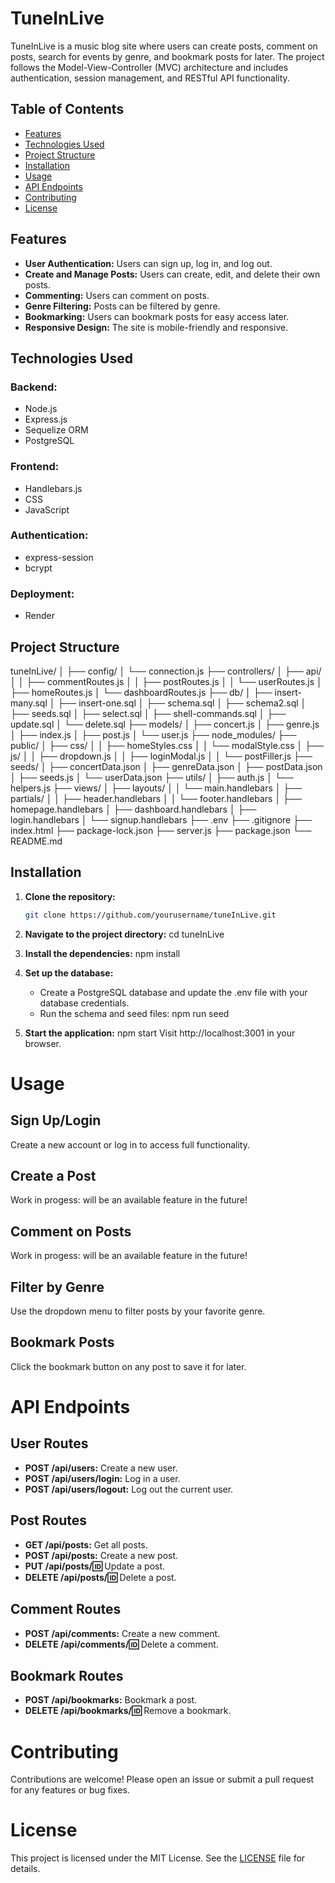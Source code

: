 # TuneInLive

TuneInLive is a music blog site where users can create posts, comment on posts, search for events by genre, and bookmark posts for later. The project follows the Model-View-Controller (MVC) architecture and includes authentication, session management, and RESTful API functionality.

## Table of Contents
- [Features](#features)
- [Technologies Used](#technologies-used)
- [Project Structure](#project-structure)
- [Installation](#installation)
- [Usage](#usage)
- [API Endpoints](#api-endpoints)
- [Contributing](#contributing)
- [License](#license)

## Features
- **User Authentication:** Users can sign up, log in, and log out.
- **Create and Manage Posts:** Users can create, edit, and delete their own posts.
- **Commenting:** Users can comment on posts.
- **Genre Filtering:** Posts can be filtered by genre.
- **Bookmarking:** Users can bookmark posts for easy access later.
- **Responsive Design:** The site is mobile-friendly and responsive.

## Technologies Used
### Backend:
- Node.js
- Express.js
- Sequelize ORM
- PostgreSQL

### Frontend:
- Handlebars.js
- CSS
- JavaScript

### Authentication:
- express-session
- bcrypt

### Deployment:
- Render

## Project Structure
tuneInLive/
│
├── config/
│   └── connection.js
├── controllers/
│   ├── api/
│   │   ├── commentRoutes.js
│   │   ├── postRoutes.js
│   │   └── userRoutes.js
│   ├── homeRoutes.js
│   └── dashboardRoutes.js
├── db/
│   ├── insert-many.sql
│   ├── insert-one.sql
│   ├── schema.sql
│   ├── schema2.sql
│   ├── seeds.sql
│   ├── select.sql
│   ├── shell-commands.sql
│   ├── update.sql
│   └── delete.sql
├── models/
│   ├── concert.js
│   ├── genre.js
│   ├── index.js
│   ├── post.js
│   └── user.js
├── node_modules/
├── public/
│   ├── css/
│   │   ├── homeStyles.css
│   │   └── modalStyle.css
│   ├── js/
│   │   ├── dropdown.js
│   │   ├── loginModal.js
│   │   └── postFiller.js
├── seeds/
│   ├── concertData.json
│   ├── genreData.json
│   ├── postData.json
│   ├── seeds.js
│   └── userData.json
├── utils/
│   ├── auth.js
│   └── helpers.js
├── views/
│   ├── layouts/
│   │   └── main.handlebars
│   ├── partials/
│   │   ├── header.handlebars
│   │   └── footer.handlebars
│   ├── homepage.handlebars
│   ├── dashboard.handlebars
│   ├── login.handlebars
│   └── signup.handlebars
├── .env
├── .gitignore
├── index.html
├── package-lock.json
├── server.js
├── package.json
└── README.md

## Installation

1. **Clone the repository:**
   ```bash
   git clone https://github.com/yourusername/tuneInLive.git

2. **Navigate to the project directory:**
    cd tuneInLive

3. **Install the dependencies:**
    npm install

4. **Set up the database:**
   - Create a PostgreSQL database and update the .env file with your database credentials.
   - Run the schema and seed files:
        npm run seed

5. **Start the application:**
    npm start
Visit http://localhost:3001 in your browser.

# Usage

## Sign Up/Login
Create a new account or log in to access full functionality.

## Create a Post
Work in progess: will be an available feature in the future!

## Comment on Posts
Work in progess: will be an available feature in the future!

## Filter by Genre
Use the dropdown menu to filter posts by your favorite genre.

## Bookmark Posts
Click the bookmark button on any post to save it for later.

# API Endpoints

## User Routes
- **POST /api/users:** Create a new user.
- **POST /api/users/login:** Log in a user.
- **POST /api/users/logout:** Log out the current user.

## Post Routes
- **GET /api/posts:** Get all posts.
- **POST /api/posts:** Create a new post.
- **PUT /api/posts/:id:** Update a post.
- **DELETE /api/posts/:id:** Delete a post.

## Comment Routes
- **POST /api/comments:** Create a new comment.
- **DELETE /api/comments/:id:** Delete a comment.

## Bookmark Routes
- **POST /api/bookmarks:** Bookmark a post.
- **DELETE /api/bookmarks/:id:** Remove a bookmark.

# Contributing
Contributions are welcome! Please open an issue or submit a pull request for any features or bug fixes.

# License
This project is licensed under the MIT License. See the [LICENSE](LICENSE) file for details.